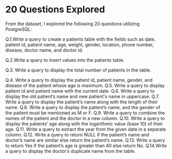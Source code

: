 # 20 Questions Explored

From the dataset, I explored the following 20 questions utilizing PostgreSQL:

Q.1.Write a query to create a patients table with the fields such as date, patient id, patient name, age, weight, gender, location, phone number, disease, doctor name, and doctor id.

Q.2.Write a query to insert values into the patients table.

Q.3. Write a query to display the total number of patients in the table.

Q.4. Write a query to display the patient id, patient name, gender, and disease of the patient whose age is maximum.
Q.5. Write a query to display patient id and patient name with the current date.
Q.6. Write a query to display the old patient’s name and new patient's name in uppercase.
Q.7. Write a query to display the patient’s name along with the length of their name.
Q.8. Write a query to display the patient’s name, and the gender of the patient must be mentioned as M or F.
Q.9. Write a query to combine the names of the patient and the doctor in a new column. 
Q.10. Write a query to display the patients’ age along with the logarithmic value (base 10) of their age.
Q.11. Write a query to extract the year from the given date in a separate column.
Q.12. Write a query to return NULL if the patient’s name and doctor’s name are similar else return the patient’s name.
Q.13. Write a query to return Yes if the patient’s age is greater than 40 else return No.
Q.14.Write a query to display the doctor’s duplicate name from the table.

